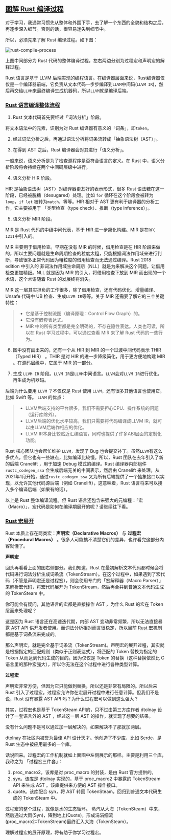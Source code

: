 
## [图解 Rust 编译过程](moz-extension://2c7db03d-b834-4bde-92ba-91019949c587/_generated_background_page.html#图解-rust-编译过程)

对于学习，我通常习惯先从整体和外围下手，去了解一个东西的全貌和结构之后，再逐步深入细节。否则的话，很容易迷失到细节中。

所以，必须先来了解 Rust 编译过程。如下图：

![rust-complie-process](image.png)

上图中间部分为 Rust 代码的整体编译过程，左右两边分别为过程宏和声明宏的解释过程。

Rust 语言是基于 LLVM 后端实现的编程语言。在编译器层面来说，Rust编译器仅仅是一个编译器前端，它负责从文本代码一步步编译到`LLVM`中间码(`LLVM IR`)，然后再交给`LLVM`来最终编译生成机器码，所以`LLVM`就是编译后端。

### [Rust 语言编译整体流程](moz-extension://2c7db03d-b834-4bde-92ba-91019949c587/_generated_background_page.html#rust-语言编译整体流程)

1.  Rust 文本代码首先要经过「词法分析」阶段。

将文本语法中的元素，识别为对 Rust 编译器有意义的「词条」，即`token`。

2.  经过词法分析之后，再通过语法分析将词条流转成「抽象语法树（AST）」。
    
3.  在得到 AST 之后，Rust 编译器会对其进行「语义分析」。
    

一般来说，语义分析是为了检查源程序是否符合语言的定义。在 Rust 中，语义分析阶段将会持续在两个中间码层级中进行。

4.  语义分析 HIR 阶段。

HIR 是抽象语法树（AST）对编译器更友好的表示形式，很多 Rust 语法糖在这一阶段，已经被脱糖（desugared）处理。比如 `for` 循环在这个阶段会被转为`loop`，`if let` 被转为`match`，等等。HIR 相对于 AST 更有利于编译器的分析工作，它主要被用于 「类型检查（type check）、推断（type inference）」。

5.  语义分析 MIR 阶段。

MIR 是 Rust 代码的中级中间代表，基于 HIR 进一步简化构建。MIR 是在`RFC 1211`中引入的。

MIR 主要用于借用检查。早期在没有 MIR 的时候，借用检查是在 HIR 阶段来做的，所以主要问题就是生命周期检查的粒度太粗，只能根据词法作用域来进行判断，导致很多正常代码因为粗粒度的借用检查而无法通过编译。Rust 2018 edition 中引入的 非词法作用域生命周期（NLL）就是为来解决这个问题，让借用检查更加精细。NLL 就是因为 MIR 的引入，将借用检查下放到 MIR 而出现的一个术语，这个术语随着 Rust 的发展终将消失。

MIR 这一层其实担负的工作很多，除了借用检查，还有代码优化、增量编译、Unsafe 代码中 UB 检查、生成`LLVM IR`等等。关于 MIR 还需要了解它的三个关键特性：

> -   它是基于控制流图（编译原理：Control Flow Graph）的。
> -   它没有嵌套表达式。
> -   MIR 中的所有类型都是完全明确的，不存在隐性表达。人类也可读，所以在 Rust 学习过程中，可以通过查看 MIR 来了解 Rust 代码的一些行为。

6.  图中没有画出来的，还有一个从 HIR 到 MIR 的一个过渡中间代码表示 THIR（Typed HIR） 。THIR 是对 HIR 的进一步降级简化，用于更方便地构建 MIR 。在源码层级中，它属于 MIR 的一部分。
    
7.  生成 `LLVM IR` 阶段。`LLVM IR`是`LLVM`中间语言。`LLVM`会对`LLVM IR`进行优化，再生成为机器码。
    

后端为什么要用 `LLVM` ？不仅仅是 Rust 使用 `LLVM`，还有很多其他语言也使用它，比如 Swift 等。 `LLVM` 的优点：

> -   LLVM后端支持的平台很多，我们不需要担心CPU、操作系统的问题（运行库除外）。
> -   LLVM后端的优化水平较高，我们只需要将代码编译成LLVM IR，就可以由LLVM后端作相应的优化。
> -   LLVM IR本身比较贴近汇编语言，同时也提供了许多ABI层面的定制化功能。

Rust 核心团队也会帮忙维护 `LLVM`，发现了 Bug 也会提交补丁。虽然`LLVM`有这么多优点，但它也有一些缺点，比如编译比较慢。所以，Rust 团队在去年引入了新的后端 Cranelift ，用于加速 Debug 模式的编译。Rust 编译器内部组件 `rustc_codegen_ssa` 会生成后端无关的中间表示，然后由 Cranelift 来处理。从2021年1月开始，通过`rustc_codegen_ssa` 又为所有后端提供了一个抽象接口以实现，以允许其他代码源后端（例如 Cranelift），这意味着，Rust 语言将来可以接入多个编译后端（如果有的话）。

以上是 Rust 整体编译流程。但 Rust 语言还包含来强大的元编程：「宏（Macro）」，宏代码是如何在编译期展开的呢？请继续往下看。

### [Rust 宏展开](moz-extension://2c7db03d-b834-4bde-92ba-91019949c587/_generated_background_page.html#rust-宏展开)

Rust 本质上存在两类宏：**声明宏（Declarative Macros）** 与 **过程宏（Procedural Macros）** 。很多人可能搞不清楚它们的差异，也许看完这部分内容就懂了。

**声明宏**

回头再看看上面的图右侧部分。我们知道，Rust 在最初解析文本代码都时候会将代码进行词法分析生成词条流（TokenStream）。在这个过程中，如果遇到了宏代码（不管是声明宏还是过程宏），则会使用专门的「宏解释器（Macro Parser）」 来解析宏代码，将宏代码展开为 TokenStream，然后再合并到普通文本代码生成的 TokenSteam 中。

你可能会有疑问，其他语言的宏都是直接操作 AST ，为什么 Rust 的宏在 Token 层面来处理呢？

这是因为 Rust 语言还在高速迭代期，内部 AST 变动非常频繁，所以无法直接暴露 AST API 供开发者使用。而词法分析相对而言很稳定，所以目前 Rust 宏机制都是基于词条流来完成的。

那么声明宏，就是完全基于词条流（TokenStream)。声明宏的展开过程，其实就是根据指定的匹配规则（类似于正则表达式），将匹配的 Token 替换为指定的 Token 从而达到代码生成的目的。因为仅仅是 Token 的替换（这种替换依然比 C 语言里的那种宏强大），所以你无法在这个过程中进行各种类型计算。

**过程宏**

声明宏非常方便，但因为它只能做到替换，所以还是非常有局限的。所以后来 Rust 引入了过程宏。过程宏允许你在宏展开过程中进行任意计算。但我们不是说，Rust 没有暴露 AST API 吗？为什么过程宏可以做到这么强大？

其实，过程宏也是基于 TokenSteam API的，只不过由第三方库作者 dtolnay 设计了一套语言外的 AST ，经过这一层 AST 的操作，就实现了想要的结果。

没有什么问题不是可以通过加一层解决的，如果解决不了那就加两层。

dtolnay 在社区内被誉为最佳 API 设计天才。他创造了不少库，比如 Serde，是 Rust 生态中被应用最多的一个库。

话说回来。过程宏的工作机制就如上面图中左侧展示的那样。主要是利用三个库，我称之为 「过程宏三件套」：

1.  proc\_macro2。该库是对 proc\_macro 的封装，是由 Rust 官方提供的。
2.  syn。该库是 dtolnay 实现的，基于 proc\_macro2 中暴露的 TokenStream API 来生成 AST 。该库提供来方便的 AST 操作接口。
3.  quote。该库配合 syn，将 AST 转回 TokenSteam，回归到普通文本代码生成的 TokenSteam 中。

过程宏的整个过程，就像是水的生态循环。 蒸汽从大海（TokenSteam）中来，然后通过大雨(Syn)，降到地上(Quote)，形成涓涓细流(proc\_macro2::TokenStream)最终汇入大海（TokenSteam）。

理解过程宏的展开原理，将有助于你学习过程宏。

